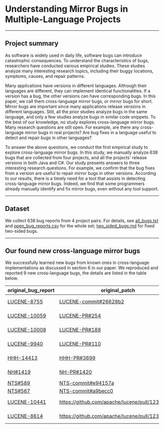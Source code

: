 # Understanding Mirror Bugs in Multiple-Language Projects

---

## Project summary

As software is widely used in daily life, software bugs can introduce catastrophic consequences. To understand the characteristics of bugs, researchers have conducted various empirical studies. These studies analyze many interesting research topics, including their buggy locations, symptoms, causes, and repair patterns.

Many applications have versions in different languages. Although their languages are different, they can implement identical functionalities. If a version has a bug, the other versions can have corresponding bugs. In this paper, we call them cross-language mirror bugs, or mirror bugs for short. Mirror bugs are important since many applications release versions in different languages. Still, all the prior studies analyze bugs in the same language, and only a few studies analyze bugs in similar code snippets. To the best of our knowledge, no study explores cross-language mirror bugs. Many research questions are still open. For example, are there any cross-language mirror bugs in real projects? Are bug fixes in a language useful to detect and repair bugs in other languages?

To answer the above questions, we conduct the first empirical study to explore cross-language mirror bugs. In this study, we manually analyze 638 bugs that are collected from four projects, and all the projects' release versions in both Java and C\#. Our study presents answers to three interesting research questions. For example, we confirm that the bug fixes from a version are useful to repair mirror bugs in other versions. According to our results, there is a timely need for a tool that assists in detecting cross-language mirror bugs. Indeed, we find that some programmers already manually identify and fix mirror bugs, even without any tool support.

---
## Dataset

We collect 638 bug reports from 4 project pairs. For details, see [all_bugs.txt](https://anonymous.4open.science/r/cross-language-DD47/all_bugs.txt) and [open_bug_reports.csv](https://anonymous.4open.science/r/cross-language-DD47/open_bug_reports.csv) for the whole set; [two_sided_bugs.md](https://anonymous.4open.science/r/cross-language-DD47/two_sided_bugs.md) for fixed two-sided bugs.

---

## Our found new cross-language mirror bugs

We successfully learned new bugs from known ones in cross-language implementations as discussed in section 6 in our paper. We reproduced and reported 9 new cross-language bugs, the details are listed in the table below.

| original_bug_report | original_patch | our_bug_report | our_patch | our_patch_status |
| ------- | --------- | ----------- | ------- |  ------- |
| [LUCENE-8755](https://issues.apache.org/jira/browse/LUCENE-8755) | [LUCENE-commit\#26628b2](https://github.com/apache/lucene/commit/26628b2717a73235db56fde94f7f5b64cbc5b8b2) | [LUCENENET#644](https://github.com/apache/lucenenet/issues/644)            |    [LUCENENET-PR\#644](https://github.com/apache/lucenenet/pull/738/files)     | PR rejected |
| [LUCENE-10059](https://issues.apache.org/jira/browse/LUCENE-10059)  | [LUCENE-PR\#254](https://github.com/apache/lucene/pull/254/files)     | [LUCENENET#775](https://github.com/apache/lucenenet/issues/775)    | [LUCENENET-PR\#777](https://github.com/apache/lucenenet/pull/777/files)        |  PR accepted|
| [LUCENE-10008](https://issues.apache.org/jira/browse/LUCENE-10008)  | [LUCENE-PR\#188](https://github.com/apache/lucene/pull/188/files)          | [LUCENENET#780](https://github.com/apache/lucenenet/issues/780)            | [LUCENENET-PR\#781](https://github.com/apache/lucenenet/pull/781/files)      | PR accepted |
| [LUCENE-9940](https://issues.apache.org/jira/browse/LUCENE-9940)    | [LUCENE-PR\#110](https://github.com/apache/lucene/pull/110/files)     | [LUCENENET#779](https://github.com/apache/lucenenet/issues/779)       | [LUCENENET-PR\#783](https://github.com/apache/lucenenet/pull/783/files)        | Open |
| [HHH-14413](https://hibernate.atlassian.net/browse/HHH-14413)       | [HHH-PR\#3699](https://github.com/hibernate/hibernate-orm/pull/3699/files)    |  [NH\#3198](https://github.com/nhibernate/nhibernate-core/issues/3198)           | [NH-PR\#3199](https://github.com/nhibernate/nhibernate-core/pull/3199/files)        | PR accepted |
| [NH\#1419](https://github.com/nhibernate/nhibernate-core/issues/1419)      | [NH-PR\#1420](https://github.com/nhibernate/nhibernate-core/pull/1420/files)     | [HHH-15848](https://hibernate.atlassian.net/browse/HHH-15848)         |  [HHH-PR\#5737](https://github.com/hibernate/hibernate-orm/pull/5737/files)      | Open |
| [NTS\#589](https://github.com/NetTopologySuite/NetTopologySuite/issues/589)      | [NTS-commit\#e94157a](https://github.com/NetTopologySuite/NetTopologySuite/commit/e94157ac19e97fbbdf0808f18bac8ea899288516)          |  [JTS\#939](https://github.com/locationtech/jts/issues/939)       | [JTS-PR\#941](https://github.com/locationtech/jts/pull/941/files)       | Open |
| [NTS\#567](https://github.com/NetTopologySuite/NetTopologySuite/issues/567)      | [NTS-commit\#a9becc0](https://github.com/NetTopologySuite/NetTopologySuite/commit/a9becc07dcad66fc9405d1869364ac8e6ce8650d)          |  [JTS\#919](https://github.com/locationtech/jts/issues/919)           | [JTS-PR\#922](https://github.com/locationtech/jts/pull/922/files)        | PR accepted  |
| [LUCENE-10441](https://issues.apache.org/jira/browse/LUCENE-10441) | https://github.com/apache/lucene/pull/12392/files | [LUCENENET#1003](https://github.com/apache/lucenenet/issues/1003) | [LUCENENET-PR#1003](https://github.com/apache/lucenenet/issues/1003) | PR accepted |
| [LUCENE-8614](https://issues.apache.org/jira/browse/LUCENE-8614) | https://github.com/apache/lucene/pull/12392/files | [LUCENENET#1003](https://github.com/apache/lucenenet/issues/1003) | [LUCENENET-PR#1003](https://github.com/apache/lucenenet/issues/1003) | PR accepted |
